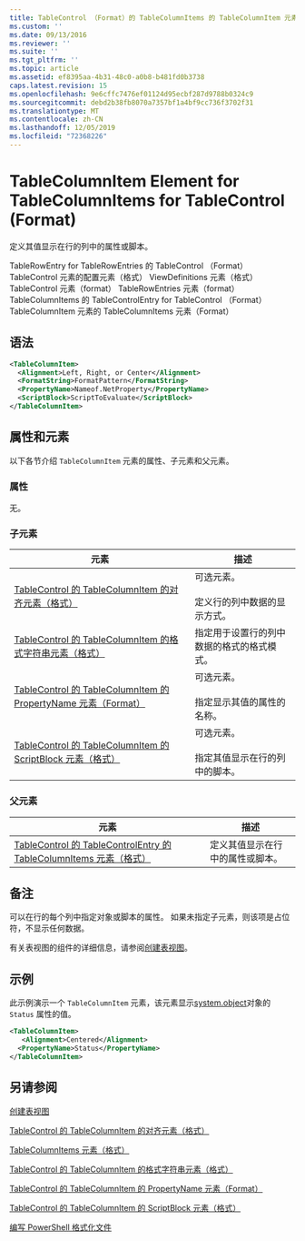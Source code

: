 ```yaml
---
title: TableControl （Format）的 TableColumnItems 的 TableColumnItem 元素 |Microsoft Docs
ms.custom: ''
ms.date: 09/13/2016
ms.reviewer: ''
ms.suite: ''
ms.tgt_pltfrm: ''
ms.topic: article
ms.assetid: ef8395aa-4b31-48c0-a0b8-b481fd0b3738
caps.latest.revision: 15
ms.openlocfilehash: 9e6cffc7476ef01124d95ecbf287d9788b0324c9
ms.sourcegitcommit: debd2b38fb8070a7357bf1a4bf9cc736f3702f31
ms.translationtype: MT
ms.contentlocale: zh-CN
ms.lasthandoff: 12/05/2019
ms.locfileid: "72368226"
---
```

# <a name="tablecolumnitem-element-for-tablecolumnitems-for-tablecontrol-format"></a>TableColumnItem Element for TableColumnItems for TableControl (Format)

定义其值显示在行的列中的属性或脚本。

TableRowEntry for TableRowEntries 的 TableControl （Format） TableControl 元素的配置元素（格式） ViewDefinitions 元素（格式） TableControl 元素（format） TableRowEntries 元素（format）TableColumnItems 的 TableControlEntry for TableControl （Format） TableColumnItem 元素的 TableColumnItems 元素（Format）

## <a name="syntax"></a>语法

```xml
<TableColumnItem>
  <Alignment>Left, Right, or Center</Alignment>
  <FormatString>FormatPattern</FormatString>
  <PropertyName>Nameof.NetProperty</PropertyName>
  <ScriptBlock>ScriptToEvaluate</ScriptBlock>
</TableColumnItem>
```

## <a name="attributes-and-elements"></a>属性和元素

以下各节介绍 `TableColumnItem` 元素的属性、子元素和父元素。

### <a name="attributes"></a>属性

无。

### <a name="child-elements"></a>子元素

|元素|描述|
|-------------|-----------------|
|[TableControl 的 TableColumnItem 的对齐元素（格式）](./alignment-element-for-tablecolumnitem-for-tablecontrol-format.md)|可选元素。<br /><br /> 定义行的列中数据的显示方式。|
|[TableControl 的 TableColumnItem 的格式字符串元素（格式）](./formatstring-element-for-tablecolumnitem-for-tablecontrol-format.md)|指定用于设置行的列中数据的格式的格式模式。|
|[TableControl 的 TableColumnItem 的 PropertyName 元素（Format）](./propertyname-element-for-tablecolumnitem-for-tablecontrol-format.md)|可选元素。<br /><br /> 指定显示其值的属性的名称。|
|[TableControl 的 TableColumnItem 的 ScriptBlock 元素（格式）](./scriptblock-element-for-tablecolumnitem-for-tablecontrol-format.md)|可选元素。<br /><br /> 指定其值显示在行的列中的脚本。|

### <a name="parent-elements"></a>父元素

|元素|描述|
|-------------|-----------------|
|[TableControl 的 TableControlEntry 的 TableColumnItems 元素（格式）](./tablecolumnitems-element-for-tablerowentry-for-tablecontrol-format.md)|定义其值显示在行中的属性或脚本。|

## <a name="remarks"></a>备注

可以在行的每个列中指定对象或脚本的属性。 如果未指定子元素，则该项是占位符，不显示任何数据。

有关表视图的组件的详细信息，请参阅[创建表视图](./creating-a-table-view.md)。

## <a name="example"></a>示例

此示例演示一个 `TableColumnItem` 元素，该元素显示[system.object](/dotnet/api/System.Diagnostics.Process)对象的 `Status` 属性的值。

```xml
<TableColumnItem>
   <Alignment>Centered</Alignment>
  <PropertyName>Status</PropertyName>
</TableColumnItem>

```

## <a name="see-also"></a>另请参阅

[创建表视图](./creating-a-table-view.md)

[TableControl 的 TableColumnItem 的对齐元素（格式）](./alignment-element-for-tablecolumnitem-for-tablecontrol-format.md)

[TableColumnItems 元素（格式）](./tablecolumnitems-element-for-tablerowentry-for-tablecontrol-format.md)

[TableControl 的 TableColumnItem 的格式字符串元素（格式）](./formatstring-element-for-tablecolumnitem-for-tablecontrol-format.md)

[TableControl 的 TableColumnItem 的 PropertyName 元素（Format）](./propertyname-element-for-tablecolumnitem-for-tablecontrol-format.md)

[TableControl 的 TableColumnItem 的 ScriptBlock 元素（格式）](./scriptblock-element-for-tablecolumnitem-for-tablecontrol-format.md)

[编写 PowerShell 格式化文件](./writing-a-powershell-formatting-file.md)

